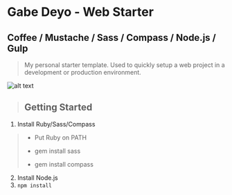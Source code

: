Gabe Deyo - Web Starter
====================

Coffee / Mustache / Sass / Compass / Node.js / Gulp
---------------------

> My personal starter template.
> Used to quickly setup a web project in a development or production environment.

![alt text](https://d7i9t5ah1p6w8.cloudfront.net/files/lang_images/service_overview/web.png "Gabe Deyo Web Starter")

> ## Getting Started

1.  Install Ruby/Sass/Compass
  > * Put Ruby on PATH
  >
  > * gem install sass
  > 
  > * gem install compass
2.  Install Node.js
3.  `npm install`
